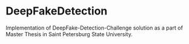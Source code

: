 # DeepFakeDetection

Implementation of DeepFake-Detection-Challenge solution as a part of Master Thesis in Saint Petersburg State University.
